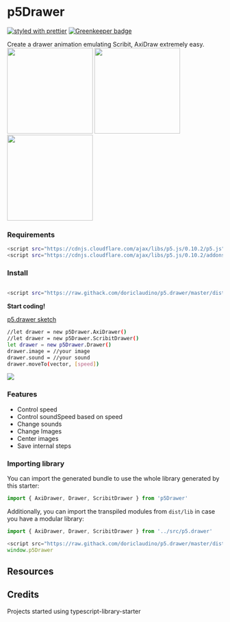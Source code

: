 # p5Drawer

[![styled with prettier](https://img.shields.io/badge/styled_with-prettier-ff69b4.svg)](https://github.com/prettier/prettier)
[![Greenkeeper badge](https://badges.greenkeeper.io/alexjoverm/typescript-library-starter.svg)](https://greenkeeper.io/)

Create a drawer animation emulating Scribit, AxiDraw extremely easy.
<br>
<img src="https://i.imgur.com/emokMlD.png" width="200">
<img src="https://imgur.com/AevdDH0.png" width="200">
<img src="https://imgur.com/nbt0qGb.png" width="200">


### Requirements
```bash
<script src="https://cdnjs.cloudflare.com/ajax/libs/p5.js/0.10.2/p5.js"></script>
<script src="https://cdnjs.cloudflare.com/ajax/libs/p5.js/0.10.2/addons/p5.sound.js"></script>
```

### Install

```bash

<script src="https://raw.githack.com/doriclaudino/p5.drawer/master/dist/p5.drawer.es5.js"></script>
```


**Start coding!** 

[p5.drawer sketch](https://editor.p5js.org/doriclaudino/sketches/5UUjoEKRx)
```bash
//let drawer = new p5Drawer.AxiDrawer()
//let drawer = new p5Drawer.ScribitDrawer()
let drawer = new p5Drawer.Drawer()
drawer.image = //your image
drawer.sound = //your sound
drawer.moveTo(vector, [speed])
```

![](https://media.giphy.com/media/U3hHR6jI6XbOfdH9Ka/giphy.gif)


### Features

 - Control speed
 - Control soundSpeed based on speed
 - Change sounds
 - Change Images
 - Center images
 - Save internal steps

### Importing library

You can import the generated bundle to use the whole library generated by this starter:

```javascript
import { AxiDrawer, Drawer, ScribitDrawer } from 'p5Drawer'
```

Additionally, you can import the transpiled modules from `dist/lib` in case you have a modular library:

```javascript
import { AxiDrawer, Drawer, ScribitDrawer } from '../src/p5.drawer'
```

```javascript
<script src="https://raw.githack.com/doriclaudino/p5.drawer/master/dist/p5.drawer.es5.js"></script>
window.p5Drawer
```

## Resources

## Credits

Projects started using typescript-library-starter
